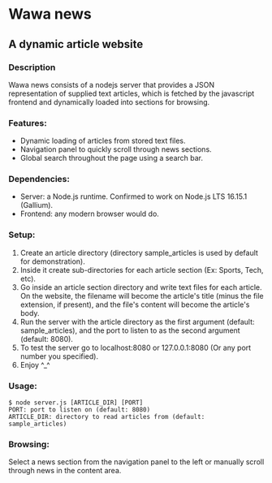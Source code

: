 # Wawa news

## A dynamic article website


### Description

Wawa news consists of a nodejs server that provides a JSON representation of supplied text articles, which is fetched by the javascript frontend and dynamically loaded into sections for browsing.


### Features:

* Dynamic loading of articles from stored text files.
* Navigation panel to quickly scroll through news sections.
* Global search throughout the page using a search bar.


### Dependencies:

- Server: a Node.js runtime. Confirmed to work on Node.js LTS 16.15.1 (Gallium).
- Frontend: any modern browser would do.


### Setup:

1. Create an article directory (directory sample_articles is used by default for demonstration).
2. Inside it create sub-directories for each article section (Ex: Sports, Tech, etc).
3. Go inside an article section directory and write text files for each article. On the website, the filename will become the article's title (minus the file extension, if present), and the file's content will become the article's body.
2. Run the server with the article directory as the first argument (default: sample_articles), and the port to listen to as the second argument (default: 8080).
3. To test the server go to localhost:8080 or 127.0.0.1:8080 (Or any port number you specified).
4. Enjoy ^_^


### Usage:

	$ node server.js [ARTICLE_DIR] [PORT]  
	PORT: port to listen on (default: 8080)  
	ARTICLE_DIR: directory to read articles from (default: sample_articles)  


### Browsing:

Select a news section from the navigation panel to the left or manually scroll through news in the content area.

